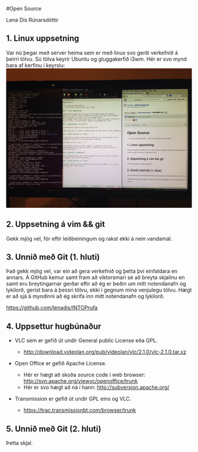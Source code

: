 #Open Source

Lena Dís Rúnarsdóttir

## 1. Linux uppsetning

Var nú þegar með server heima sem er með linux svo gerði verkefnið á þeirri tölvu. Sú tölva keyrir Ubuntu og gluggakerfið i3wm. Hér er svo mynd bara af kerfinu í keyrslu:
![Ubuntumynd](https://github.com/lenadis/INTOmarkdown/blob/master/photo.jpg)

## 2. Uppsetning á vim && git

Gekk mjög vel, fór eftir leiðbeiningum og rakst ekki á nein vandamál.

## 3. Unnið með Git (1. hluti)

Það gekk mjög vel, var ein að gera verkefnið og þetta því einfaldara en annars. Á GitHub kemur samt fram að viktorsmari sé að breyta skjalinu en samt eru breytingarnar gerðar eftir að ég er beðin um mitt notendanafn og lykilorð, gerist bara á þessri tölvu, ekki í gegnum mína venjulegu tölvu. Hægt er að sjá á myndinni að ég skrifa inn mitt notendanafn og lykilorð.

https://github.com/lenadis/INTOPrufa

## 4. Uppsettur hugbúnaður

- VLC sem er gefið út undir General public License eða GPL.
  * http://download.videolan.org/pub/videolan/vlc/2.1.0/vlc-2.1.0.tar.xz

- Open Office er gefið Apache License.
  * Hér er hægt að skoða source code í web browser: http://svn.apache.org/viewvc/openoffice/trunk
  * Hér er svo hægt að ná í hann: http://subversion.apache.org/

- Transmission er gefið út undir GPL eins og VLC.
  * https://trac.transmissionbt.com/browser/trunk

## 5. Unnið með Git (2. hluti)

Þetta skjal.
